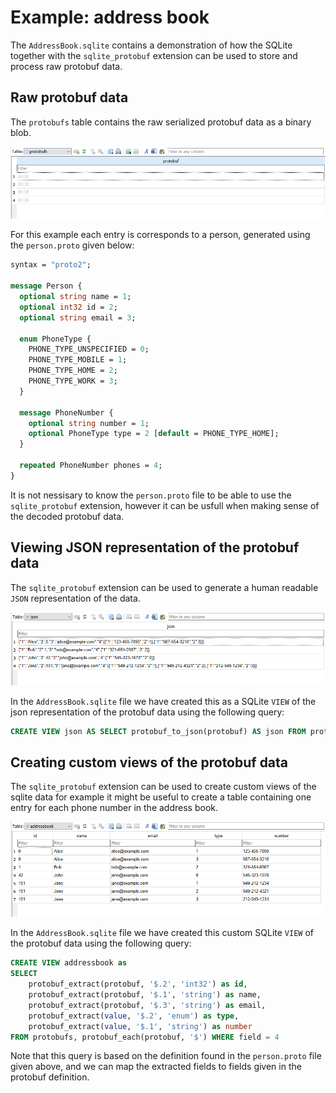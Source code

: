 # Example: address book
The `AddressBook.sqlite` contains a demonstration of how the SQLite together with the `sqlite_protobuf` extension can be used to store and process raw protobuf data. 

## Raw protobuf data
The `protobufs` table contains the raw serialized protobuf data as a binary blob. 

![protobuf data](protobufs.png)

For this example each entry is corresponds to a person, generated using the `person.proto` given below:

```protobuf
syntax = "proto2";

message Person {
  optional string name = 1;
  optional int32 id = 2;
  optional string email = 3;

  enum PhoneType {
    PHONE_TYPE_UNSPECIFIED = 0;
    PHONE_TYPE_MOBILE = 1;
    PHONE_TYPE_HOME = 2;
    PHONE_TYPE_WORK = 3;
  }

  message PhoneNumber {
    optional string number = 1;
    optional PhoneType type = 2 [default = PHONE_TYPE_HOME];
  }

  repeated PhoneNumber phones = 4;
}
```
It is not nessisary to know the `person.proto` file to be able to use the `sqlite_protobuf` extension, however it can be usfull when making sense of the decoded protobuf data. 

## Viewing JSON representation of the protobuf data
The `sqlite_protobuf` extension can be used to generate a human readable `JSON` representation of the data. 

![json view](json.png)

In the `AddressBook.sqlite` file we have created this as a SQLite `VIEW` of the json representation of the protobuf data using the following query:
```sql
CREATE VIEW json AS SELECT protobuf_to_json(protobuf) AS json FROM protobufs
```

## Creating custom views of the protobuf data
The `sqlite_protobuf` extension can be used to create custom views of the sqlite data for example it might be useful to create a table containing one entry for each phone number in the address book. 

![custom view](addressbook.png)

In the `AddressBook.sqlite` file we have created this custom SQLite `VIEW` of the protobuf data using the following query:
```sql
CREATE VIEW addressbook as
SELECT 
	protobuf_extract(protobuf, '$.2', 'int32') as id,
	protobuf_extract(protobuf, '$.1', 'string') as name,
	protobuf_extract(protobuf, '$.3', 'string') as email,
	protobuf_extract(value, '$.2', 'enum') as type,
	protobuf_extract(value, '$.1', 'string') as number
FROM protobufs, protobuf_each(protobuf, '$') WHERE field = 4
```
Note that this query is based on the definition found in the `person.proto` file given above, and we can map the extracted fields to fields given in the protobuf definition.